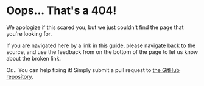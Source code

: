 # Oops... That's a 404!

We apologize if this scared you, but we just couldn't find the page that you're looking for.

If you are navigated here by a link in this guide, please navigate back to the source, and use the feedback from on the bottom of the page to let us know about the broken link.

Or... You can help fixing it! Simply submit a pull request to [the GitHub repository](https://github.com/hackclub/guide).
